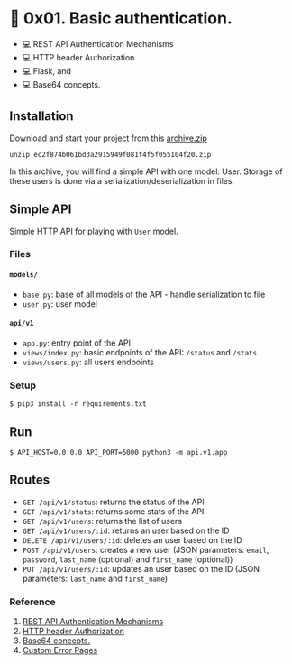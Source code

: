 # 📖 0x01. Basic authentication.

- 💻 REST API Authentication Mechanisms
- 💻 HTTP header Authorization
- 💻 Flask, and
- 💻 Base64 concepts.

## Installation
Download and start your project from this [archive.zip](https://github.com/faustine-van/alx-backend-user-data/blob/master/0x01-Basic_authentication/ec2f874b061bd3a2915949f081f4f5f055104f20.zip)

`unzip ec2f874b061bd3a2915949f081f4f5f055104f20.zip`

In this archive, you will find a simple API with one model:
User. Storage of these users is done via a serialization/deserialization in files.


## Simple API

Simple HTTP API for playing with `User` model.


### Files

#### `models/`

- `base.py`: base of all models of the API - handle serialization to file
- `user.py`: user model

#### `api/v1`

- `app.py`: entry point of the API
- `views/index.py`: basic endpoints of the API: `/status` and `/stats`
- `views/users.py`: all users endpoints


### Setup

```
$ pip3 install -r requirements.txt
```


## Run

```
$ API_HOST=0.0.0.0 API_PORT=5000 python3 -m api.v1.app
```


## Routes

- `GET /api/v1/status`: returns the status of the API
- `GET /api/v1/stats`: returns some stats of the API
- `GET /api/v1/users`: returns the list of users
- `GET /api/v1/users/:id`: returns an user based on the ID
- `DELETE /api/v1/users/:id`: deletes an user based on the ID
- `POST /api/v1/users`: creates a new user (JSON parameters: `email`, `password`, `last_name` (optional) and `first_name` (optional))
- `PUT /api/v1/users/:id`: updates an user based on the ID (JSON parameters: `last_name` and `first_name`)



### Reference 
1. [REST API Authentication Mechanisms](https://www.youtube.com/watch?v=501dpx2IjGY)
2. [HTTP header Authorization](https://developer.mozilla.org/en-US/docs/Web/HTTP/Headers/Authorization)
3. [Base64 concepts.](https://docs.python.org/3/library/base64.html?utm_campaign=ALX+-+2023+-+SE+Cohort+13&utm_medium=email&_hsmi=82680881&_hsenc=p2ANqtz-9IE9hfhkVUI85UMieLP96s3-xDU4NyVRgHzNy1fb5rjQFiIWIF6aNlbEfke9o2kRvkJgaEkmK0i7aTy1a3-B7v3Zvgxny9b0aKWX80iYE2QyBgSQY&utm_content=82680881&utm_source=hs_email#module-base64)
4. [Custom Error Pages](https://flask.palletsprojects.com/en/1.1.x/patterns/errorpages/)
